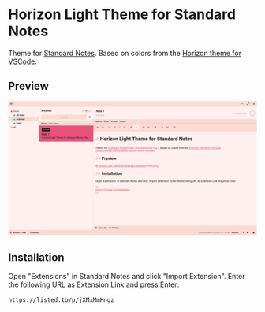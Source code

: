 # Horizon Light Theme for Standard Notes

Theme for [Standard Notes](https://standardnotes.org/). Based on colors from the [Horizon theme for VSCode](https://github.com/jolaleye/horizon-theme-vscode).

## Preview

![Horizon Light Theme for Standard Notes](preview.png)

## Installation

Open "Extensions" in Standard Notes and click "Import Extension". Enter the following URL as Extension Link and press Enter:

```
https://listed.to/p/jXMxMmHngz
```

